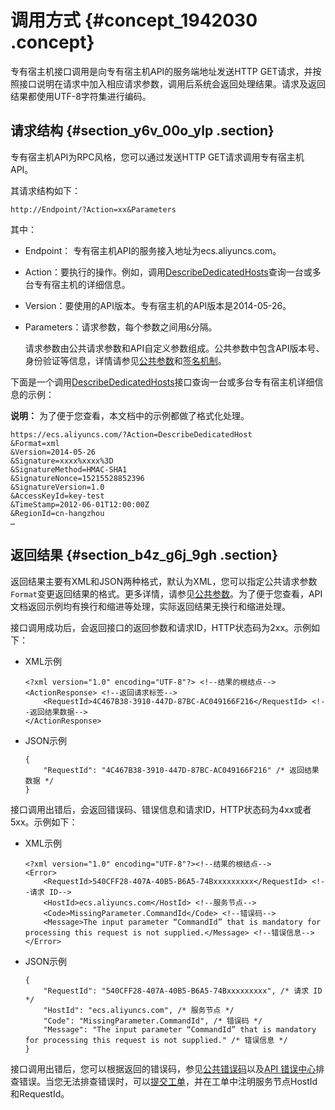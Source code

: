 # 调用方式 {#concept_1942030 .concept}

专有宿主机接口调用是向专有宿主机API的服务端地址发送HTTP GET请求，并按照接口说明在请求中加入相应请求参数，调用后系统会返回处理结果。请求及返回结果都使用UTF-8字符集进行编码。

## 请求结构 {#section_y6v_00o_ylp .section}

专有宿主机API为RPC风格，您可以通过发送HTTP GET请求调用专有宿主机API。

其请求结构如下：

``` {#codeblock_q8l_u0k_3d7}
http://Endpoint/?Action=xx&Parameters
```

其中：

-   Endpoint： 专有宿主机API的服务接入地址为ecs.aliyuncs.com。
-   Action：要执行的操作。例如，调用[DescribeDedicatedHosts](cn.zh-CN/API参考/DescribeDedicatedHosts.md#)查询一台或多台专有宿主机的详细信息。
-   Version：要使用的API版本。专有宿主机的API版本是2014-05-26。
-   Parameters：请求参数，每个参数之间用`&`分隔。

    请求参数由公共请求参数和API自定义参数组成。公共参数中包含API版本号、身份验证等信息，详情请参见[公共参数](cn.zh-CN/API参考/公共参数.md#)和[签名机制](cn.zh-CN/API参考/签名机制.md#)。


下面是一个调用[DescribeDedicatedHosts](cn.zh-CN/API参考/DescribeDedicatedHosts.md#)接口查询一台或多台专有宿主机详细信息的示例：

**说明：** 为了便于您查看，本文档中的示例都做了格式化处理。

``` {#codeblock_eib_s0p_ib9}
https://ecs.aliyuncs.com/?Action=DescribeDedicatedHost
&Format=xml
&Version=2014-05-26
&Signature=xxxx%xxxx%3D
&SignatureMethod=HMAC-SHA1
&SignatureNonce=15215528852396
&SignatureVersion=1.0
&AccessKeyId=key-test
&TimeStamp=2012-06-01T12:00:00Z
&RegionId=cn-hangzhou
…
```

## 返回结果 {#section_b4z_g6j_9gh .section}

返回结果主要有XML和JSON两种格式，默认为XML，您可以指定公共请求参数`Format`变更返回结果的格式。更多详情，请参见[公共参数](cn.zh-CN/API参考/公共参数.md#)。为了便于您查看，API文档返回示例均有换行和缩进等处理，实际返回结果无换行和缩进处理。

接口调用成功后，会返回接口的返回参数和请求ID，HTTP状态码为2xx。示例如下：

-   XML示例

    ``` {#codeblock_x4j_ser_8eu}
    <?xml version="1.0" encoding="UTF-8"?> <!--结果的根结点-->
    <ActionResponse> <!--返回请求标签-->
        <RequestId>4C467B38-3910-447D-87BC-AC049166F216</RequestId> <!--返回结果数据-->
    </ActionResponse>
    ```

-   JSON示例

    ``` {#codeblock_wzb_qzl_hd8}
    {
        "RequestId": "4C467B38-3910-447D-87BC-AC049166F216" /* 返回结果数据 */
    }
    ```


接口调用出错后，会返回错误码、错误信息和请求ID，HTTP状态码为4xx或者5xx。示例如下：

-   XML示例

    ``` {#codeblock_xif_inn_rzb}
    <?xml version="1.0" encoding="UTF-8"?><!--结果的根结点-->
    <Error>
        <RequestId>540CFF28-407A-40B5-B6A5-74Bxxxxxxxxx</RequestId> <!--请求 ID-->
        <HostId>ecs.aliyuncs.com</HostId> <!--服务节点-->
        <Code>MissingParameter.CommandId</Code> <!--错误码-->
        <Message>The input parameter “CommandId” that is mandatory for processing this request is not supplied.</Message> <!--错误信息-->
    </Error>
    ```

-   JSON示例

    ``` {#codeblock_qac_ov3_1p3}
    {
        "RequestId": "540CFF28-407A-40B5-B6A5-74Bxxxxxxxxx", /* 请求 ID */
        "HostId": "ecs.aliyuncs.com", /* 服务节点 */
        "Code": "MissingParameter.CommandId", /* 错误码 */
        "Message": "The input parameter “CommandId” that is mandatory for processing this request is not supplied." /* 错误信息 */
    }
    ```


接口调用出错后，您可以根据返回的错误码，参见[公共错误码](cn.zh-CN/API参考/公共参数.md#section_commonErrorCodes)以及[API 错误中心](https://error-center.aliyun.com/status/product/Ecs)排查错误。当您无法排查错误时，可以[提交工单](https://selfservice.console.aliyun.com/ticket/createIndex.htm)，并在工单中注明服务节点HostId和RequestId。

